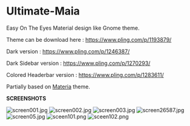 # Ultimate-Maia
Easy On The Eyes Material design like Gnome theme.

Theme can be download here : https://www.pling.com/p/1193879/

Dark version : https://www.pling.com/p/1246387/

Dark Sidebar version : https://www.pling.com/p/1270293/

Colored Headerbar version : https://www.pling.com/p/1283611/

Partially based on <a href="https://github.com/nana-4/materia-theme">Materia</a> theme.
 

<b>SCREENSHOTS</b>

<img src="https://cdn.scrot.moe/images/2018/09/21/screen001.jpg" alt="screen001.jpg" border="0" />

<img src="https://cdn.scrot.moe/images/2018/09/21/screen002.jpg" alt="screen002.jpg" border="0" />

<img src="https://cdn.scrot.moe/images/2018/09/21/screen003.jpg" alt="screen003.jpg" border="0" />

<img src="https://cdn.scrot.moe/images/2019/02/04/screen26587.jpg" alt="screen26587.jpg" border="0" />

<img src="https://cdn.scrot.moe/images/2019/03/05/screen05.jpg" alt="screen05.jpg" border="0" />

<img src="https://cdn.scrot.moe/images/2019/08/02/sceen101.png" alt="sceen101.png" border="0" />

<img src="https://cdn.scrot.moe/images/2019/08/02/sceen102.png" alt="sceen102.png" border="0" />
